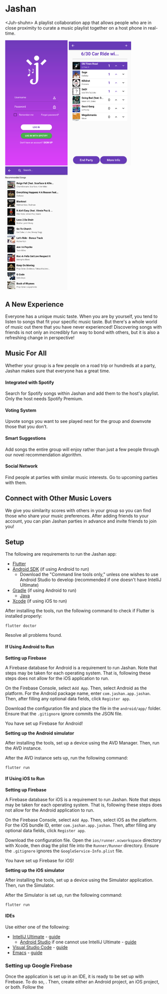 # Jashan
&lt;Juh-shuhn> A playlist collaboration app that allows people who are in close proximity to curate a music playlist together on a host phone in real-time.

<p float="middle">
  <img src="img/login.png" width="200" />
  <img src="img/party.png" width="200" /> 
  <img src="img/search.png" width="200" />
</p>

## A New Experience
Everyone has a unique music taste. When you are by yourself, you tend to listen to songs that fit your specific music taste. But there's a whole world of music out there that you have never experienced! Discovering songs with friends is not only an incredibly fun way to bond with others, but it is also a refreshing change in perspective!

## Music For All
Whether your group is a few people on a road trip or hundreds at a party, Jashan makes sure that everyone has a great time.

#### Integrated with Spotify
Search for Spotify songs within Jashan and add them to the host's playlist. Only the host needs Spotify Premium.

#### Voting System
Upvote songs you want to see played next for the group and downvote those that you don't.

#### Smart Suggestions
Add songs the entire group will enjoy rather than just a few people through our novel recommendation algorithm.

#### Social Network
Find people at parties with similar music interests. Go to upcoming parties with them.

## Connect with Other Music Lovers
We give you similarity scores with others in your group so you can find those who share your music preferences. After adding friends to your account, you can plan Jashan parties in advance and invite friends to join you!

## Setup

The following are requirements to run the Jashan app:

- [Flutter](https://flutter.dev/docs/get-started/install)
- [Android SDK](https://developer.android.com/studio#downloads) (if using Android to run)
    - Download the "Command line tools only," unless one wishes to use Android Studio to develop (recommended if one 
    doesn't have IntelliJ Ultimate)
- [Gradle](https://gradle.org/install/) (if using Android to run)
    - [Java](https://www.java.com/)
- [Xcode](https://developer.apple.com/xcode/) (if using iOS to run)

After installing the tools, run the following command to check if Flutter is installed properly:
```
flutter doctor
```
Resolve all problems found.

#### If Using Android to Run

**Setting up Firebase**

A Firebase database for Android is a requirement to run Jashan. Note that
steps may be taken for each operating system. That is, following these
steps does not allow for the iOS application to run.

On the Firebase Console, select `Add App`. Then, select Android
as the platform. For the Android package name, enter `com.jashan.app.jashan`.
Then, after filling any optional data fields, click `Register app`.

Download the configuration file and place the file in the `android/app/` folder.
Ensure that the `.gitignore` ignore commits the JSON file.

You have set up Firebase for Android!

**Setting up the Android simulator**

After installing the tools, set up a device using the AVD Manager. Then, run the AVD instance.

After the AVD instance sets up, run the following command:

```
flutter run
```

#### If Using iOS to Run

**Setting up Firebase**

A Firebase database for iOS is a requirement to run Jashan. Note that
steps may be taken for each operating system. That is, following these
steps does not allow for the Android application to run.

On the Firebase Console, select `Add App`. Then, select iOS
as the platform. For the iOS bundle ID, enter `com.jashan.app.jashan`.
Then, after filling any optional data fields, click `Register app`.

Download the configuration file. Open the `ios/runner.xcworkspace` 
directory with Xcode, then drag the plist file into the `Runner/Runner` 
directory. Ensure the `.gitignore` ignores the `GoogleService-Info.plist` 
file.

You have set up Firebase for iOS!

**Setting up the iOS simulator**

After installing the tools, set up a device using the Simulator application. Then, run the Simulator.

After the Simulator is set up, run the following command:
```
flutter run
```

#### IDEs

Use either one of the following:

- [IntelliJ Ultimate](https://www.jetbrains.com/idea/) - [guide](https://flutter.dev/docs/get-started/editor?tab=androidstudio)
    - [Android Studio](https://developer.android.com/studio#downloads) if one cannot use IntelliJ Ultimate - [guide](https://flutter.dev/docs/get-started/editor?tab=androidstudio)
- [Visual Studio Code](https://code.visualstudio.com/) - [guide](https://flutter.dev/docs/get-started/editor?tab=vscode)
- [Emacs](https://www.gnu.org/software/emacs/download.html) - [guide](https://flutter.dev/docs/get-started/editor?tab=emacs)

### Setting up Google Firebase

Once the application is set up in an IDE, it is ready to be set up with
Firebase. To do so, . Then, create
either an Android project, an iOS project, or both. Follow the 
